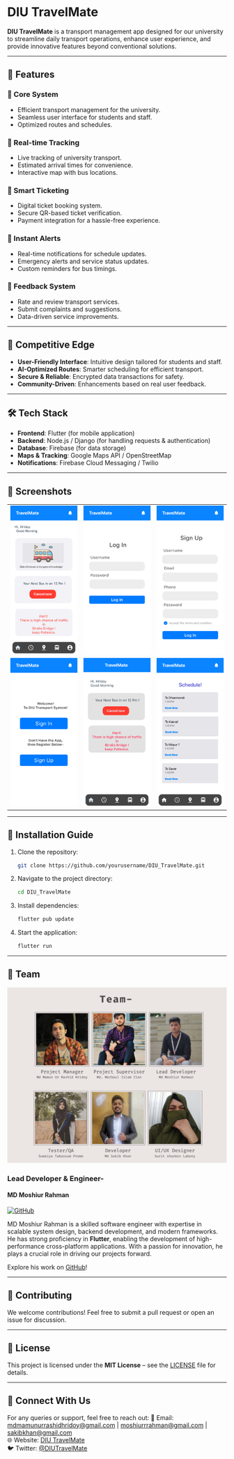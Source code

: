 # DIU TravelMate

**DIU TravelMate** is a transport management app designed for our university to streamline daily transport operations, enhance user experience, and provide innovative features beyond conventional solutions.

---

## 🚀 Features

### 🔹 Core System
- Efficient transport management for the university.
- Seamless user interface for students and staff.
- Optimized routes and schedules.

### 📍 Real-time Tracking
- Live tracking of university transport.
- Estimated arrival times for convenience.
- Interactive map with bus locations.

### 🎫 Smart Ticketing
- Digital ticket booking system.
- Secure QR-based ticket verification.
- Payment integration for a hassle-free experience.

### 🔔 Instant Alerts
- Real-time notifications for schedule updates.
- Emergency alerts and service status updates.
- Custom reminders for bus timings.

### 📝 Feedback System
- Rate and review transport services.
- Submit complaints and suggestions.
- Data-driven service improvements.

---

## 🎯 Competitive Edge
- **User-Friendly Interface**: Intuitive design tailored for students and staff.
- **AI-Optimized Routes**: Smarter scheduling for efficient transport.
- **Secure & Reliable**: Encrypted data transactions for safety.
- **Community-Driven**: Enhancements based on real user feedback.

---

## 🛠 Tech Stack
- **Frontend**: Flutter (for mobile application)
- **Backend**: Node.js / Django (for handling requests & authentication)
- **Database**: Firebase (for data storage)
- **Maps & Tracking**: Google Maps API / OpenStreetMap
- **Notifications**: Firebase Cloud Messaging / Twilio

---

## 📸 Screenshots
<table>
  <tr>
    <td><img src="images_for_readme/4.1-Screen 1-State 1.png" alt="Screen 1-State 1" width="300" /></td>
    <td><img src="images_for_readme/2.1-Screen 3.png" alt="Screen 3" width="300" /></td>
    <td><img src="images_for_readme/3.1-Screen 4.png" alt="Screen 4" width="300" /></td>
  </tr>
  <tr>
    <td><img src="images_for_readme/1.1-Screen 2.png" alt="Screen 2" width="300" /></td>
    <td><img src="images_for_readme/4.2-Screen 1-State 2.png" alt="Screen 1-State 2" width="300" /></td>
    <td><img src="images_for_readme/5.1-Screen 5.png" alt="Screen 5" width="300" /></td>
  </tr>
</table>



---

## 📌 Installation Guide

1. Clone the repository:
   ```sh
   git clone https://github.com/yourusername/DIU_TravelMate.git
   ```
2. Navigate to the project directory:
   ```sh
   cd DIU_TravelMate
   ```
3. Install dependencies:
   ```sh
   flutter pub update
   ```
4. Start the application:
   ```sh
   flutter run
   ```

---

## 👥 Team
<img src="images_for_readme/Team-.png" />

### Lead Developer & Engineer-

#### MD Moshiur Rahman  
[![GitHub](https://img.shields.io/badge/GitHub-moshiurr4766-blue?logo=github)](https://github.com/moshiurr4766)  

MD Moshiur Rahman is a skilled software engineer with expertise in scalable system design, backend development, and modern frameworks. He has strong proficiency in **Flutter**, enabling the development of high-performance cross-platform applications. With a passion for innovation, he plays a crucial role in driving our projects forward.  

Explore his work on [GitHub](https://github.com/moshiurr4766)!  


---

## 🤝 Contributing
We welcome contributions! Feel free to submit a pull request or open an issue for discussion.

---

## 📄 License
This project is licensed under the **MIT License** – see the [LICENSE](LICENSE) file for details.

---

## 📢 Connect With Us
For any queries or support, feel free to reach out:
📧 Email: mdmamunurrashidhridoy@gmail.com | moshiurrrahman@gmail.com | sakibkhan@gmail.com  
🌐 Website: [DIU TravelMate](https://yourwebsite.com)  
🐦 Twitter: [@DIUTravelMate](https://twitter.com/DIUTravelMate)

